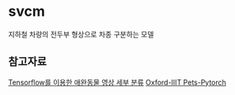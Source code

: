 # svcm
지하철 차량의 전두부 형상으로 차종 구분하는 모델

## 참고자료
[Tensorflow를 이용한 애완동물 영상 세부 분류](https://koreascience.kr/article/CFKO202023758834506.pdf)
[Oxford-IIIT Pets-Pytorch](https://github.com/Skuldur/Oxford-IIIT-Pets-Pytorch)
